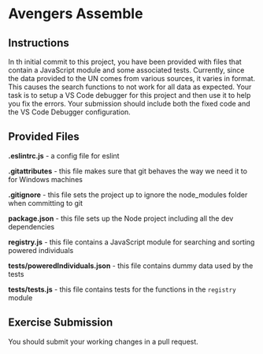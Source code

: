 # Avengers Assemble

## Instructions
In th initial commit to this project, you have been provided with files that contain a JavaScript module and some associated tests. Currently, since the data provided to the UN comes from various sources, it varies in format. This causes the search functions to not work for all data as expected. Your task is to setup a VS Code debugger for this project and then use it to help you fix the errors. Your submission should include both the fixed code and the VS Code Debugger configuration.

## Provided Files

**.eslintrc.js** - a config file for eslint

**.gitattributes** - this file makes sure that git behaves the way we need it to for Windows machines

**.gitignore** - this file sets the project up to ignore the node_modules folder when committing to git

**package.json** - this file sets up the Node project including all the dev dependencies

**registry.js** - this file contains a JavaScript module for searching and sorting powered individuals

**tests/poweredIndividuals.json** - this file contains dummy data used by the tests

**tests/tests.js** - this file contains tests for the functions in the `registry` module

## Exercise Submission

You should submit your working changes in a pull request.
